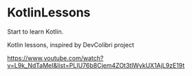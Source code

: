 # KotlinLessons
Start to learn Kotlin.

Kotlin lessons, inspired by DevColibri project

https://www.youtube.com/watch?v=L9k_NdTaMeI&list=PLIU76b8Cjem4ZOt3tlWykUX1AjL9zE19t

